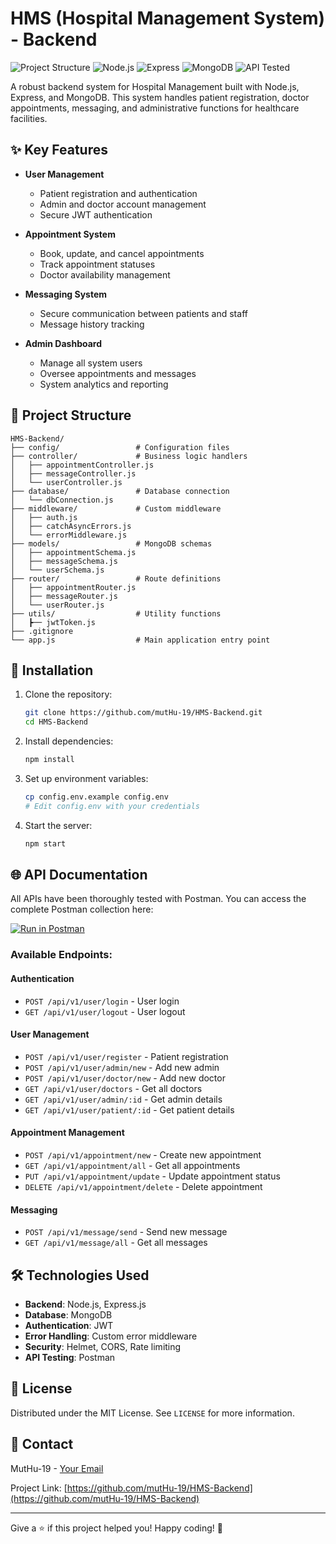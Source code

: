 # HMS (Hospital Management System) - Backend

![Project Structure](https://img.shields.io/badge/Structure-Organized-brightgreen)
![Node.js](https://img.shields.io/badge/Node.js-18.x-green)
![Express](https://img.shields.io/badge/Express-4.x-lightgrey)
![MongoDB](https://img.shields.io/badge/MongoDB-5.x-green)
![API Tested](https://img.shields.io/badge/API-Tested%20with%20Postman-blue)

A robust backend system for Hospital Management built with Node.js, Express, and MongoDB. This system handles patient registration, doctor appointments, messaging, and administrative functions for healthcare facilities.

## ✨ Key Features

- **User Management**
  - Patient registration and authentication
  - Admin and doctor account management
  - Secure JWT authentication

- **Appointment System**
  - Book, update, and cancel appointments
  - Track appointment statuses
  - Doctor availability management

- **Messaging System**
  - Secure communication between patients and staff
  - Message history tracking

- **Admin Dashboard**
  - Manage all system users
  - Oversee appointments and messages
  - System analytics and reporting

## 🚀 Project Structure

```
HMS-Backend/
├── config/                 # Configuration files
├── controller/             # Business logic handlers
│   ├── appointmentController.js
│   ├── messageController.js
│   └── userController.js
├── database/               # Database connection
│   └── dbConnection.js
├── middleware/             # Custom middleware
│   ├── auth.js
│   ├── catchAsyncErrors.js
│   └── errorMiddleware.js
├── models/                 # MongoDB schemas
│   ├── appointmentSchema.js
│   ├── messageSchema.js
│   └── userSchema.js
├── router/                 # Route definitions
│   ├── appointmentRouter.js
│   ├── messageRouter.js
│   └── userRouter.js
├── utils/                  # Utility functions
│   ┣── jwtToken.js
├── .gitignore
└── app.js                  # Main application entry point
```

## 🔧 Installation

1. Clone the repository:
   ```bash
   git clone https://github.com/mutHu-19/HMS-Backend.git
   cd HMS-Backend
   ```

2. Install dependencies:
   ```bash
   npm install
   ```

3. Set up environment variables:
   ```bash
   cp config.env.example config.env
   # Edit config.env with your credentials
   ```

4. Start the server:
   ```bash
   npm start
   ```

## 🌐 API Documentation

All APIs have been thoroughly tested with Postman. You can access the complete Postman collection here:

[![Run in Postman](https://run.pstmn.io/button.svg)]([https://www.postman.com/your-postman-link](https://.postman.co/workspace/API-postman-certificate~41201e66-d4f2-49af-ad92-4149c6f03e20/collection/40552469-38dae73c-5639-4269-8474-e81290f6ab2c?action=share&creator=40552469))

### Available Endpoints:

#### Authentication
- `POST /api/v1/user/login` - User login
- `GET /api/v1/user/logout` - User logout

#### User Management
- `POST /api/v1/user/register` - Patient registration
- `POST /api/v1/user/admin/new` - Add new admin
- `POST /api/v1/user/doctor/new` - Add new doctor
- `GET /api/v1/user/doctors` - Get all doctors
- `GET /api/v1/user/admin/:id` - Get admin details
- `GET /api/v1/user/patient/:id` - Get patient details

#### Appointment Management
- `POST /api/v1/appointment/new` - Create new appointment
- `GET /api/v1/appointment/all` - Get all appointments
- `PUT /api/v1/appointment/update` - Update appointment status
- `DELETE /api/v1/appointment/delete` - Delete appointment

#### Messaging
- `POST /api/v1/message/send` - Send new message
- `GET /api/v1/message/all` - Get all messages

## 🛠️ Technologies Used

- **Backend**: Node.js, Express.js
- **Database**: MongoDB
- **Authentication**: JWT
- **Error Handling**: Custom error middleware
- **Security**: Helmet, CORS, Rate limiting
- **API Testing**: Postman

## 📄 License

Distributed under the MIT License. See `LICENSE` for more information.

## 📧 Contact

MutHu-19 - [Your Email](mailto:your.email@example.com)

Project Link: [https://github.com/mutHu-19/HMS-Backend](https://github.com/mutHu-19/HMS-Backend)

---

Give a ⭐️ if this project helped you! Happy coding! 🚀
